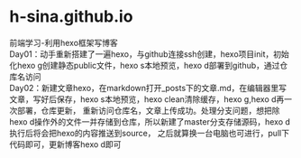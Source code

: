 # h-sina.github.io
前端学习-利用hexo框架写博客<br>
Day01：动手重新搭建了一遍hexo，与github连接ssh创建，hexo项目init，初始化hexo g创建静态public文件，hexo s本地预览，hexo d部署到github，通过仓库名访问<br>
Day02：新建文章hexo，在markdown打开_posts下的文章.md，在编辑器里写文章，写好后保存，hexo s本地预览，hexo clean清除缓存，hexo g,hexo d再一次部署，仓库更新，
重新访问仓库名，文章上传成功。处理分支问题，想把除hexo d操作外的文件一并存储到仓库，所以新建了master分支存储源码，hexo d执行后将会把hexo的内容推送到source，
之后就算换一台电脑也可进行，pull下代码即可，更新博客hexo d即可<br>
